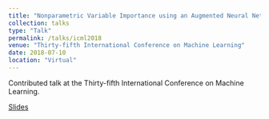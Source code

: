 ```yaml
---
title: "Nonparametric Variable Importance using an Augmented Neural Network with Multi-Task Learning"
collection: talks
type: "Talk"
permalink: /talks/icml2018
venue: "Thirty-fifth International Conference on Machine Learning"
date: 2018-07-10
location: "Virtual"
---
```


Contributed talk at the Thirty-fifth International Conference on Machine Learning.

[Slides](files/talks/icml_slides_2018.pdf)
